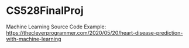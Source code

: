 # CS528FinalProj

Machine Learning Source Code Example: 
https://thecleverprogrammer.com/2020/05/20/heart-disease-prediction-with-machine-learning 
